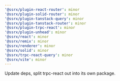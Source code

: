 ```yaml
---
'@ssrx/plugin-react-router': minor
'@ssrx/plugin-solid-router': minor
'@ssrx/plugin-tanstack-query': minor
'@ssrx/plugin-tanstack-router': minor
'@ssrx/plugin-trpc-react': minor
'@ssrx/plugin-unhead': minor
'@ssrx/react': minor
'@ssrx/remix': minor
'@ssrx/renderer': minor
'@ssrx/solid': minor
'@ssrx/trpc-react-query': minor
'@ssrx/vite': minor
---
```


Update deps, split trpc-react out into its own package.
